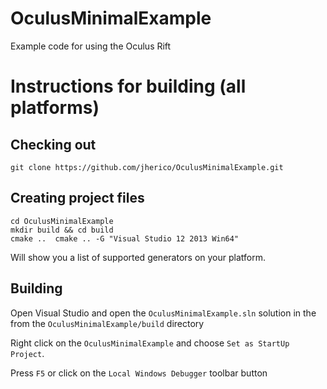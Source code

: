 OculusMinimalExample
==================

Example code for using the Oculus Rift

# Instructions for building (all platforms)

## Checking out 

	git clone https://github.com/jherico/OculusMinimalExample.git 

## Creating project files

	cd OculusMinimalExample
	mkdir build && cd build
	cmake ..  cmake .. -G "Visual Studio 12 2013 Win64"

Will show you a list of supported generators on your platform.

## Building

Open Visual Studio and open the `OculusMinimalExample.sln` solution in the from the `OculusMinimalExample/build` directory

Right click on the `OculusMinimalExample` and choose `Set as StartUp Project`. 

Press `F5` or click on the `Local Windows Debugger` toolbar button
